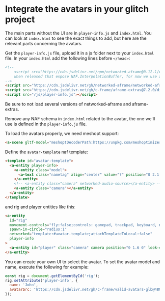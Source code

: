 # Integrate the avatars in your glitch project

The main parts without the UI are in `player-info.js` and `index.html`.
You can look at `index.html` to see the exact things to add, but here are the relevant parts concerning the avatars.

Get the `player-info.js` file, upload it in a js folder next to your `index.html` file.
In your `index.html` add the following lines before `</head>`:

```html
<!--
    <script src="https://cdn.jsdelivr.net/npm/networked-aframe@0.12.1/dist/networked-aframe.min.js"></script>
    when released that expose NAF.InterpolationBuffer, for now we use a master build:
-->
<script src="https://cdn.jsdelivr.net/gh/networked-aframe/networked-aframe@47bc5c7/dist/networked-aframe.min.js"></script>
<script src="https://cdn.jsdelivr.net/gh/c-frame/aframe-extras@7.2.0/dist/aframe-extras.min.js"></script>
<script src="/js/player-info.js"></script>
```

Be sure to not load several versions of networked-aframe and aframe-extras.

Remove any NAF schema in `index.html` related to the avatar, the one we'll use is defined in the `player-info.js` file.

To load the avatars properly, we need meshopt support:

```html
<a-scene gltf-model="meshoptDecoderPath:https://unpkg.com/meshoptimizer@0.19.0/meshopt_decoder.js"
```

Define the `avatar-template` naf template:

```html
<template id="avatar-template">
  <a-entity player-info>
    <a-entity class="model">
      <a-text class="nametag" align="center" value="?" position="0 2.1 0" scale=".5 .5 .5"></a-text>
    </a-entity>
    <!-- <a-entity class="camera" networked-audio-source></a-entity> -->
    <a-entity class="camera"></a-entity>
  </a-entity>
</template>
```

and rig and player entities like this:

```html
<a-entity
  id="rig"
  movement-controls="fly:false;controls: gamepad, trackpad, keyboard, nipple;"
  spawn-in-circle="radius:1"
  networked="template:#avatar-template;attachTemplateToLocal:false"
  player-info
>
  <a-entity id="player" class="camera" camera position="0 1.6 0" look-controls></a-entity>
</a-entity>
```

You can create your own UI to select the avatar. To set the avatar model and name, execute the following for example:

```js
const rig = document.getElementById('rig');
rig.setAttribute('player-info', {
  name: 'John',
  avatarSrc: 'https://cdn.jsdelivr.net/gh/c-frame/valid-avatars-glb@489c8aa/avatars/Asian/Asian_F_1_Busi.glb',
});
```
